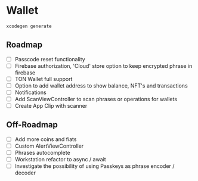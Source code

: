 # Wallet
```bash
xcodegen generate
```

## Roadmap
 * [ ] Passcode reset functionality
 * [ ] Firebase authorization, 'Cloud' store option to keep encrypted phrase in firebase
 * [ ] TON Wallet full support
 * [ ] Option to add wallet address to show balance, NFT's and transactions
 * [ ] Notifications
 * [ ] Add ScanViewController to scan phrases or operations for wallets
 * [ ] Create App Clip with scanner
 
 ## Off-Roadmap
 
 * [ ] Add more coins and fiats
 * [ ] Custom AlertViewController
 * [ ] Phrases autocomplete
 * [ ] Workstation refactor to async / await
 * [ ] Investigate the possibility of using Passkeys as phrase encoder / decoder
